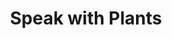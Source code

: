 ---
title: "Speak with Plants"
index:
  - speak-with-plants
permalink: /spells/speak-with-plants/
tags:
  - Spell
  - 3rd Level
  - Transmutation
available_for:
  - Bard
  - Druid
  - Ranger
level: "3rd Level"
school: "Transmutation"
area: "30 ft"
shape: "Sphere"
comp:
  - V
  - S
duration: "10 Minutes"
description: |
  You imbue plants within 30 feet of you with limited sentience and animation, giving them the ability to communicate with you and follow your simple commands. You can question plants about events in the spell's area within the past day, gaining information about creatures that have passed, weather, and other circumstances.

  You can also turn difficult terrain caused by plant growth (such as thickets and undergrowth) into ordinary terrain that lasts for the duration. Or you can turn ordinary terrain where plants are present into difficult terrain that lasts for the duration, causing vines and branches to hinder pursuers, for example.

  Plants might be able to perform other tasks on your behalf, at the GM's discretion. The spell doesn't enable plants to uproot themselves and move about, but they can freely move branches, tendrils, and stalks.

  If a plant creature is in the area, you can communicate with it as if you shared a common language, but you gain no magical ability to influence it.

  This spell can cause the plants created by the entangle spell to release a restrained creature.
excerpt: "You imbue plants within 30 feet of you with limited sentience and animation, giving them the ability to communicate with you and follow your simple commands."
source: "Basic Rules"
---
